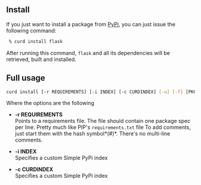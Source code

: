 ## Install

If you just want to install a package from [PyPi](http://pypi.python.org), you
can just issue the following command:

```bash
 % curd install flask
```

After running this command, `flask` and all its dependencies will be retrieved,
built and installed.

## Full usage

```bash
curd install [-r REQUIREMENTS] [-i INDEX] [-c CURDINDEX] [-u] [-f] [PKG [PKG ...]]
```

Where the options are the following

 * **-r REQUIREMENTS**<br>
   Points to a requirements file. The file should contain one package spec per
   line. Pretty much like PIP's `requirements.txt` file To add comments, just
   start them with the hash symbol*(#)*. There's no multi-line comments.

 * **-i INDEX**<br> Specifies a custom Simple PyPi index

 * **-c CURDINDEX**<br> Specifies a custom Simple PyPi index
